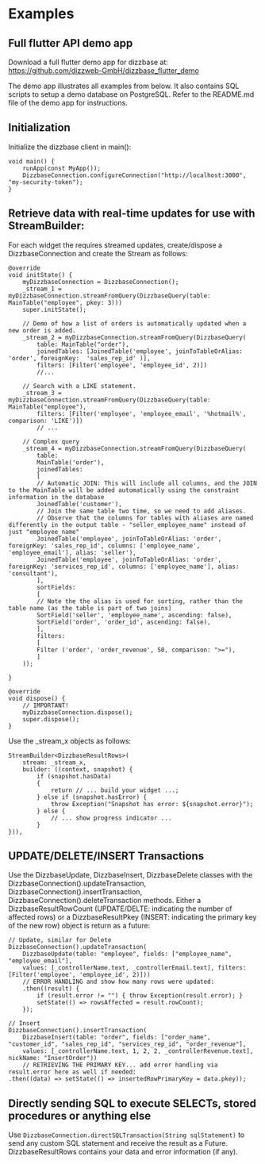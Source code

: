 # Examples

## Full flutter API demo app

Download a full flutter demo app for dizzbase at: https://github.com/dizzweb-GmbH/dizzbase_flutter_demo

The demo app illustrates all examples from below. It also contains SQL scripts to setup a demo database on PostgreSQL. Refer to the README.md file of the demo app for instructions.

## Initialization

Initialize the dizzbase client in main():
    
    void main() {
        runApp(const MyApp());
        DizzbaseConnection.configureConnection("http://localhost:3000", "my-security-token");
    }
    

## Retrieve data with real-time updates for use with StreamBuilder:

For each widget the requires streamed updates, create/dispose a DizzbaseConnection and create the Stream as follows:

    
    @override
    void initState() {
        myDizzbaseConnection = DizzbaseConnection();
        _stream_1 = myDizzbaseConnection.streamFromQuery(DizzbaseQuery(table: MainTable("employee", pkey: 3)))
        super.initState();

        // Demo of how a list of orders is automatically updated when a new order is added.
        _stream_2 = myDizzbaseConnection.streamFromQuery(DizzbaseQuery(
            table: MainTable("order"), 
            joinedTables: [JoinedTable('employee', joinToTableOrAlias: 'order', foreignKey:  'sales_rep_id' )],
            filters: [Filter('employee', 'employee_id', 2)])
            //...

        // Search with a LIKE statement.
        _stream_3 = myDizzbaseConnection.streamFromQuery(DizzbaseQuery(table: MainTable("employee"), 
            filters: [Filter('employee', 'employee_email', '%hotmail%', comparison: 'LIKE')])
            // ...

        // Complex query      
        _stream_4 = myDizzbaseConnection.streamFromQuery(DizzbaseQuery(
            table:
            MainTable('order'),
            joinedTables:
            [
            // Automatic JOIN: This will include all columns, and the JOIN to the MainTable will be added automatically using the constraint information in the database
            JoinedTable('customer'), 
            // Join the same table two time, so we need to add aliases. 
            // Observe that the columns for tables with aliases are named differently in the output table - "seller_employee_name" instead of just "employee_name"
            JoinedTable('employee', joinToTableOrAlias: 'order', foreignKey: 'sales_rep_id', columns: ['employee_name', 'employee_email'], alias: 'seller'),
            JoinedTable('employee', joinToTableOrAlias: 'order', foreignKey: 'services_rep_id', columns: ['employee_name'], alias: 'consultant'),
            ],
            sortFields: 
            [
            // Note the the alias is used for sorting, rather than the table name (as the table is part of two joins)
            SortField('seller', 'employee_name', ascending: false), 
            SortField('order', 'order_id', ascending: false), 
            ],
            filters: 
            [
            Filter ('order', 'order_revenue', 50, comparison: ">="),
            ]
        ));

    }

    @override
    void dispose() {
        // IMPORTANT!
        myDizzbaseConnection.dispose();
        super.dispose();
    }
    

Use the _stream_x objects as follows:

    StreamBuilder<DizzbaseResultRows>(
        stream: _stream_x,
        builder: ((context, snapshot) {
            if (snapshot.hasData)
            {
                return // ... build your widget ...;
            } else if (snapshot.hasError) {
                throw Exception("Snapshot has error: ${snapshot.error}");
            } else {
                // ... show progress indicator ...
            }
    })),

## UPDATE/DELETE/INSERT Transactions

Use the DizzbaseUpdate, DizzbaseInsert, DizzbaseDelete classes with the DizzbaseConnection().updateTransaction, DizzbaseConnection().insertTransaction, DizzbaseConnection().deleteTransaction methods. Either a DizzbaseResultRowCount (UPDATE/DELTE: indicating the number of affected rows) or a DizzbaseResultPkey (INSERT: indicating the primary key of the new row) object is return as a future:

    // Update, similar for Delete
    DizzbaseConnection().updateTransaction(
        DizzbaseUpdate(table: "employee", fields: ["employee_name", "employee_email"], 
        values: [_controllerName.text, _controllerEmail.text], filters: [Filter('employee', 'employee_id', 2)]))
        // ERROR HANDLING and show how many rows were updated:
        .then((result) {
            if (result.error != "") { throw Exception(result.error); }
            setState(() => rowsAffected = result.rowCount);
        });

    // Insert
    DizzbaseConnection().insertTransaction(
        DizzbaseInsert(table: "order", fields: ["order_name", "customer_id", "sales_rep_id", "services_rep_id", "order_revenue"], 
        values: [_controllerName.text, 1, 2, 2, _controllerRevenue.text], nickName: "InsertOrder"))
        // RETRIEVING THE PRIMARY KEY... add error handling via result.error here as well if needed: 
    .then((data) => setState(() => insertedRowPrimaryKey = data.pkey));

## Directly sending SQL to execute SELECTs, stored procedures or anything else

Use ```DizzbaseConnection.directSQLTransaction(String sqlStatement)``` to send any custom SQL statement and receive the result as a Future<DizzbaseResultRows>. DizzbaseResultRows contains your data and error information (if any).
